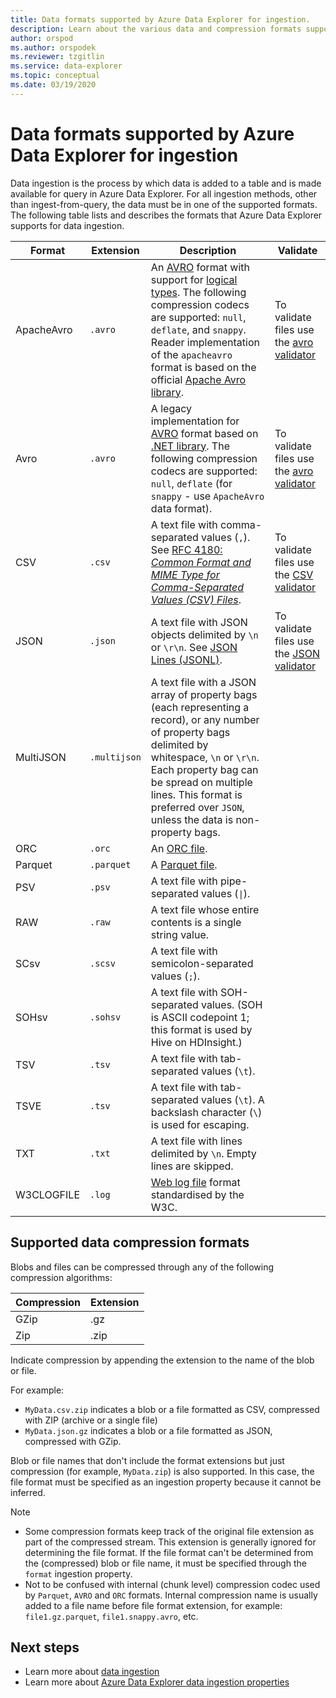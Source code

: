```yaml
---
title: Data formats supported by Azure Data Explorer for ingestion.
description: Learn about the various data and compression formats supported by Azure Data Explorer for ingestion.
author: orspod
ms.author: orspodek
ms.reviewer: tzgitlin
ms.service: data-explorer
ms.topic: conceptual
ms.date: 03/19/2020
---
```


# Data formats supported by Azure Data Explorer for ingestion

Data ingestion is the process by which data is added to a table and is made available for query in Azure Data Explorer. For all ingestion methods, other than ingest-from-query, the data must be in one of the supported formats. The following table lists and describes the formats that Azure Data Explorer supports for data ingestion.

|Format   |Extension   |Description| Validate |
|---------|------------|-----------|---------------|
|ApacheAvro|`.avro`    |An [AVRO](https://avro.apache.org/docs/current/) format with support for [logical types](https://avro.apache.org/docs/current/spec.html#Logical+Types). The following compression codecs are supported: `null`, `deflate`, and `snappy`. Reader implementation of the `apacheavro` format is based on the official [Apache Avro library](https://github.com/apache/avro).|To validate files use the [avro validator](https://pypi.org/project/avro-validator/)|
|Avro     |`.avro`     |A legacy implementation for [AVRO](https://avro.apache.org/docs/current/) format based on [.NET library](https://www.nuget.org/packages/Microsoft.Hadoop.Avro). The following compression codecs are supported: `null`, `deflate` (for `snappy` - use `ApacheAvro` data format).|To validate files use the [avro validator](https://pypi.org/project/avro-validator/)|
|CSV      |`.csv`      |A text file with comma-separated values (`,`). See [RFC 4180: _Common Format and MIME Type for Comma-Separated Values (CSV) Files_](https://www.ietf.org/rfc/rfc4180.txt).|To validate files use the [CSV validator](http://csvlint.io/)|
|JSON     |`.json`     |A text file with JSON objects delimited by `\n` or `\r\n`. See [JSON Lines (JSONL)](http://jsonlines.org/).|To validate files use the [JSON validator](https://jsononline.net/json-validator)|
|MultiJSON|`.multijson`|A text file with a JSON array of property bags (each representing a record), or any number of property bags delimited by whitespace, `\n` or `\r\n`. Each property bag can be spread on multiple lines. This format is preferred over `JSON`, unless the data is non-property bags.| |
|ORC      |`.orc`      |An [ORC file](https://en.wikipedia.org/wiki/Apache_ORC).| |
|Parquet  |`.parquet`  |A [Parquet file](https://en.wikipedia.org/wiki/Apache_Parquet). | |
|PSV      |`.psv`      |A text file with pipe-separated values (<code>&#124;</code>).| |
|RAW      |`.raw`      |A text file whose entire contents is a single string value.| |
|SCsv     |`.scsv`     |A text file with semicolon-separated values (`;`).| |
|SOHsv    |`.sohsv`    |A text file with SOH-separated values. (SOH is ASCII codepoint 1; this format is used by Hive on HDInsight.)| |
|TSV      |`.tsv`      |A text file with tab-separated values (`\t`).| |
|TSVE     |`.tsv`      |A text file with tab-separated values (`\t`). A backslash character (`\`) is used for escaping.| |
|TXT      |`.txt`      |A text file with lines delimited by `\n`. Empty lines are skipped.| |
|W3CLOGFILE |`.log`    |[Web log file](https://www.w3.org/TR/WD-logfile.html) format standardised by the W3C.| |


## Supported data compression formats

Blobs and files can be compressed through any of the following compression algorithms:

|Compression|Extension|
|-----------|---------|
|GZip       |.gz      |
|Zip        |.zip     |

Indicate compression by appending the extension to the name of the blob or file.

For example:
* `MyData.csv.zip` indicates a blob or a file formatted as CSV, compressed with ZIP (archive or a single file)
* `MyData.json.gz` indicates a blob or a file formatted as JSON, compressed with GZip.

Blob or file names that don't include the format extensions but just compression (for example, `MyData.zip`) is also supported. In this case, the file format
must be specified as an ingestion property because it cannot be inferred.

> [!NOTE]
> * Some compression formats keep track of the original file extension as part of the compressed stream. This extension is generally ignored for determining the file format. If the file format can't be determined from the (compressed) blob or file name, it must be specified through the `format` ingestion property.
> * Not to be confused with internal (chunk level) compression codec used by `Parquet`, `AVRO` and `ORC` formats. Internal compression name is usually added to a file name before file format extension, for example: `file1.gz.parquet`, `file1.snappy.avro`, etc.

## Next steps

* Learn more about [data ingestion](ingest-data-overview.md)
* Learn more about [Azure Data Explorer data ingestion properties](ingestion-properties.md)
